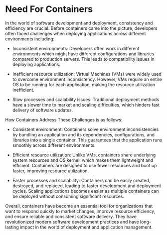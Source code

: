 # Need For Containers

In the world of software development and deployment, consistency and efficiency are crucial. Before containers came into the picture, developers often faced challenges when deploying applications across different environments including:

- Inconsistent environments: Developers often work in different environments which might have different configurations and libraries compared to production servers. This leads to compatibility issues in deploying applications.

- Inefficient resource utilization: Virtual Machines (VMs) were widely used to overcome environment inconsistency. However, VMs require an entire OS to be running for each application, making the resource utilization inefficient.

- Slow processes and scalability issues: Traditional deployment methods have a slower time to market and scaling difficulties, which hinders fast delivery of software updates.

How Containers Address These Challenges is as follows:

- Consistent environment: Containers solve environment inconsistencies by bundling an application and its dependencies, configurations, and libraries into a single container. This guarantees that the application runs smoothly across different environments.

- Efficient resource utilization: Unlike VMs, containers share underlying system resources and OS kernel, which makes them lightweight and efficient. Containers are designed to use fewer resources and boot up faster, improving resource utilization.

- Faster processes and scalability: Containers can be easily created, destroyed, and replaced, leading to faster development and deployment cycles. Scaling applications becomes easier as multiple containers can be deployed without consuming significant resources.

Overall, containers have become an essential tool for organizations that want to respond quickly to market changes, improve resource efficiency, and ensure reliable and consistent software delivery. They have revolutionized modern software development practices and have long-lasting impact in the world of deployment and application management.
